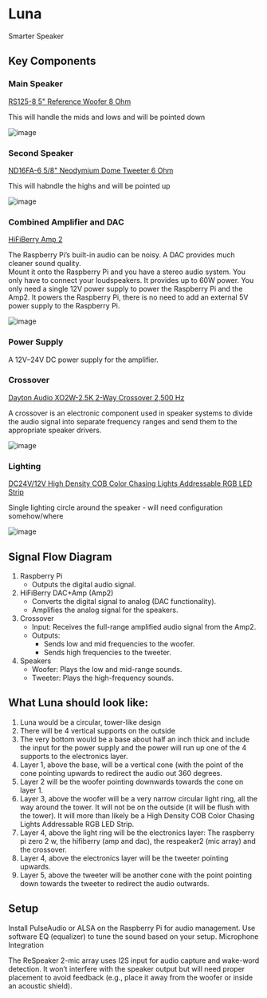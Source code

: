 # Luna
Smarter Speaker

## Key Components

### Main Speaker

[RS125-8 5" Reference Woofer 8 Ohm](https://www.daytonaudio.com/product/94/rs125-8-5-reference-woofer-8-ohm)

This will handle the mids and lows and will be pointed down

![image](https://github.com/user-attachments/assets/310139f0-7841-4700-b8d6-538fee050841)

### Second Speaker

[ND16FA-6 5/8" Neodymium Dome Tweeter 6 Ohm](https://www.daytonaudio.com/product/59/nd16fa-6-5-8-neodymium-dome-tweeter-6-ohm)

This will habndle the highs and will be pointed up

![image](https://github.com/user-attachments/assets/1b7edbc5-ed0f-40df-8333-f6af3881b001)

### Combined Amplifier and DAC

[HiFiBerry Amp 2](https://www.hifiberry.com/shop/boards/dealing-with-blocked-p5-holes-11/)

The Raspberry Pi’s built-in audio can be noisy. A DAC provides much cleaner sound quality.  
Mount it onto the Raspberry Pi and you have a stereo audio system. You only have to connect your loudspeakers. It provides up to 60W power. You only need a single 12V power supply to power the Raspberry Pi and the Amp2. 
It powers the Raspberry Pi, there is no need to add an external 5V power supply to the Raspberry Pi.

![image](https://github.com/user-attachments/assets/1901bc8b-c341-4db0-b666-84a3290eb6f3)


### Power Supply

A 12V–24V DC power supply for the amplifier. 

### Crossover

[Dayton Audio XO2W-2.5K 2-Way Crossover 2,500 Hz](https://www.daytonaudio.com/product/593/xo2w-2-5k-2-way-crossover-2-500-hz)

A crossover is an electronic component used in speaker systems to divide the audio signal into separate frequency ranges and send them to the appropriate speaker drivers.

![image](https://github.com/user-attachments/assets/8d0fd1c9-359e-4a70-af0b-32685f81da93)


### Lighting

[DC24V/12V High Density COB Color Chasing Lights Addressable RGB LED Strip](https://www.superlightingled.com/dc24v12v-high-density-cob-color-chasing-lights-addressable-rgb-led-strip-p-4940.html)

Single lighting circle around the speaker - will need configuration somehow/where

![image](https://github.com/user-attachments/assets/fab22a2f-6f10-4706-8bc9-e39fb62f095f)


## Signal Flow Diagram

1. Raspberry Pi
   - Outputs the digital audio signal.  
2. HiFiBerry DAC+Amp (Amp2)
   - Converts the digital signal to analog (DAC functionality).
   - Amplifies the analog signal for the speakers.  
3. Crossover
   - Input: Receives the full-range amplified audio signal from the Amp2.
   - Outputs:
      - Sends low and mid frequencies to the woofer.
      - Sends high frequencies to the tweeter.  
4. Speakers
   - Woofer: Plays the low and mid-range sounds.
   - Tweeter: Plays the high-frequency sounds.

## What Luna should look like:
1. Luna would be a circular, tower-like design
2. There will be 4 vertical supports on the outside
3. The very bottom would be a base about half an inch thick and include the input for the power supply and the power will run up one of the 4 supports to the electronics layer.
4. Layer 1, above the base, will be a vertical cone (with the point of the cone pointing upwards to redirect the audio out 360 degrees.
5. Layer 2 will be the woofer pointing downwards towards the cone on layer 1.
6. Layer 3, above the woofer will be a very narrow circular light ring, all the way around the tower. It will not be on the outside (it will be flush with the tower). It will more than likely be a High Density COB Color Chasing Lights Addressable RGB LED Strip.
7. Layer 4, above the light ring will be the electronics layer: The raspberry pi zero 2 w, the hifiberry (amp and dac), the respeaker2 (mic array) and the crossover.
8. Layer 4, above the electronics layer will be the tweeter pointing upwards.
9. Layer 5, above the tweeter will be another cone with the point pointing down towards the tweeter to redirect the audio outwards.



## Setup

Install PulseAudio or ALSA on the Raspberry Pi for audio management.
Use software EQ (equalizer) to tune the sound based on your setup.
Microphone Integration

The ReSpeaker 2-mic array uses I2S input for audio capture and wake-word detection.
It won’t interfere with the speaker output but will need proper placement to avoid feedback (e.g., place it away from the woofer or inside an acoustic shield).
